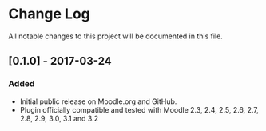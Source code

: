 # Change Log
All notable changes to this project will be documented in this file.

## [0.1.0] - 2017-03-24
### Added
- Initial public release on Moodle.org and GitHub.
- Plugin officially compatible and tested with Moodle 2.3, 2.4, 2.5, 2.6, 2.7, 2.8, 2.9, 3.0, 3.1 and 3.2
